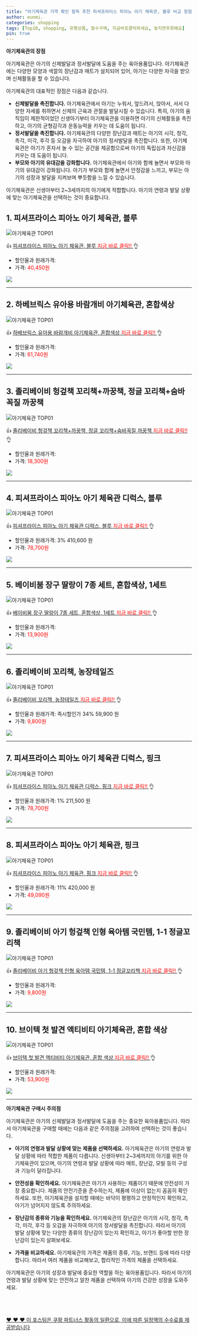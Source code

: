 ```yaml
---
title: "아기체육관 가격 확인 필독 추천 피셔프라이스 피아노 아기 체육관, 블루 비교 장점 구매가이드"
author: eunmi.
categories: shopping
tags: [Top10, shopping, 유행상품, 필수구매, 지금바로클릭하세요, 놓치면후회해요]
pin: true
---
```

**아기체육관의 장점**

아기체육관은 아기의 신체발달과 정서발달에 도움을 주는 육아용품입니다. 아기체육관에는 다양한 모양과 색깔의 장난감과 매트가 설치되어 있어, 아기는 다양한 자극을 받으며 신체활동을 할 수 있습니다.

아기체육관의 대표적인 장점은 다음과 같습니다.

* **신체발달을 촉진합니다.** 아기체육관에서 아기는 누워서, 엎드려서, 앉아서, 서서 다양한 자세를 취하면서 신체의 근육과 관절을 발달시킬 수 있습니다. 특히, 아기의 움직임이 제한적이었던 신생아기부터 아기체육관을 이용하면 아기의 신체활동을 촉진하고, 아기의 균형감각과 운동능력을 키우는 데 도움이 됩니다.
* **정서발달을 촉진합니다.** 아기체육관의 다양한 장난감과 매트는 아기의 시각, 청각, 촉각, 미각, 후각 등 오감을 자극하여 아기의 정서발달을 촉진합니다. 또한, 아기체육관은 아기가 혼자서 놀 수 있는 공간을 제공함으로써 아기의 독립심과 자신감을 키우는 데 도움이 됩니다.
* **부모와 아기의 유대감을 강화합니다.** 아기체육관에서 아기와 함께 놀면서 부모와 아기의 유대감이 강화됩니다. 아기가 부모와 함께 놀면서 안정감을 느끼고, 부모는 아기의 성장과 발달을 지켜보며 뿌듯함을 느낄 수 있습니다.

아기체육관은 신생아부터 2~3세까지의 아기에게 적합합니다. 아기의 연령과 발달 상황에 맞는 아기체육관을 선택하는 것이 중요합니다.

   

## 1. 피셔프라이스 피아노 아기 체육관, 블루

![아기체육관 TOP01](https://thumbnail8.coupangcdn.com/thumbnails/remote/230x230ex/image/retail/images/4274029752559206-25d68736-c7f2-41d2-8705-a2b4ff89b0bd.jpg)


👍 [피셔프라이스 피아노 아기 체육관, 블루 <font color=red> 지금 바로 클릭!! </font> ](https://link.coupang.com/re/AFFSDP?lptag=AF3617701&subid=GithubCoopas&pageKey=18534606&traceid=V0-153&itemId=74488762&vendorItemId=3153259364) 👌 


- 할인율과 원래가격: 
- 가격: <span style='color:red'>40,450원</span>

[![](/discount_price.png)](https://link.coupang.com/re/AFFSDP?lptag=AF3617701&subid=GithubCoopas&pageKey=18534606&traceid=V0-153&itemId=74488762&vendorItemId=3153259364)

---


   

## 2. 하베브릭스 유아용 바람개비 아기체육관, 혼합색상

![아기체육관 TOP01](https://thumbnail6.coupangcdn.com/thumbnails/remote/230x230ex/image/retail/images/2023/07/07/18/6/8f2e02cf-14f7-4f32-bcac-e20f31e58af2.jpg)


👍 [하베브릭스 유아용 바람개비 아기체육관, 혼합색상 <font color=red> 지금 바로 클릭!! </font> ](https://link.coupang.com/re/AFFSDP?lptag=AF3617701&subid=GithubCoopas&pageKey=7450703685&traceid=V0-153&itemId=19396128566&vendorItemId=86508263103) 👌 


- 할인율과 원래가격: 
- 가격: <span style='color:red'>61,740원</span>

[![](/discount_price.png)](https://link.coupang.com/re/AFFSDP?lptag=AF3617701&subid=GithubCoopas&pageKey=7450703685&traceid=V0-153&itemId=19396128566&vendorItemId=86508263103)

---


   

## 3. 졸리베이비 헝겊책 꼬리책+까꿍책, 정글 꼬리책+숨바꼭질 까꿍책

![아기체육관 TOP01](https://thumbnail8.coupangcdn.com/thumbnails/remote/230x230ex/image/vendor_inventory/511a/307d666132565afa67de5d48b3f2dfb4246d0851d46122a45eb8ac8db881.jpg)


👍 [졸리베이비 헝겊책 꼬리책+까꿍책, 정글 꼬리책+숨바꼭질 까꿍책 <font color=red> 지금 바로 클릭!! </font> ](https://link.coupang.com/re/AFFSDP?lptag=AF3617701&subid=GithubCoopas&pageKey=7216943820&traceid=V0-153&itemId=18278642708&vendorItemId=85424644876) 👌 


- 할인율과 원래가격: 
- 가격: <span style='color:red'>18,300원</span>

[![](/discount_price.png)](https://link.coupang.com/re/AFFSDP?lptag=AF3617701&subid=GithubCoopas&pageKey=7216943820&traceid=V0-153&itemId=18278642708&vendorItemId=85424644876)

---


   

## 4. 피셔프라이스 피아노 아기 체육관 디럭스, 블루

![아기체육관 TOP01](https://thumbnail8.coupangcdn.com/thumbnails/remote/230x230ex/image/product/image/vendoritem/2018/11/16/3930145388/98197b22-f3c6-42f7-aa28-1b5641161890.jpg)


👍 [피셔프라이스 피아노 아기 체육관 디럭스, 블루 <font color=red> 지금 바로 클릭!! </font> ](https://link.coupang.com/re/AFFSDP?lptag=AF3617701&subid=GithubCoopas&pageKey=318405929&traceid=V0-153&itemId=383141358&vendorItemId=3930145388) 👌 


- 할인율과 원래가격: 3%  410,600   원
- 가격: <span style='color:red'>78,700원</span>

[![](/discount_price.png)](https://link.coupang.com/re/AFFSDP?lptag=AF3617701&subid=GithubCoopas&pageKey=318405929&traceid=V0-153&itemId=383141358&vendorItemId=3930145388)

---


   

## 5. 베이비붐 장구 딸랑이 7종 세트, 혼합색상, 1세트

![아기체육관 TOP01](https://thumbnail9.coupangcdn.com/thumbnails/remote/230x230ex/image/vendor_inventory/f380/8db72cf4348ccc9c2b58016934ceabb61ddc8f65c7852cf7eb66f65e0276.jpg)


👍 [베이비붐 장구 딸랑이 7종 세트, 혼합색상, 1세트 <font color=red> 지금 바로 클릭!! </font> ](https://link.coupang.com/re/AFFSDP?lptag=AF3617701&subid=GithubCoopas&pageKey=1506215&traceid=V0-153&itemId=6565383&vendorItemId=3037541628) 👌 


- 할인율과 원래가격: 
- 가격: <span style='color:red'>13,900원</span>

[![](/discount_price.png)](https://link.coupang.com/re/AFFSDP?lptag=AF3617701&subid=GithubCoopas&pageKey=1506215&traceid=V0-153&itemId=6565383&vendorItemId=3037541628)

---


   

## 6. 졸리베이비 꼬리책, 농장테일즈

![아기체육관 TOP01](https://thumbnail10.coupangcdn.com/thumbnails/remote/230x230ex/image/vendor_inventory/1377/5f3ece9f79302f6b72deb12754a9490861b239bf86640956c173c897d7ed.jpg)


👍 [졸리베이비 꼬리책, 농장테일즈 <font color=red> 지금 바로 클릭!! </font> ](https://link.coupang.com/re/AFFSDP?lptag=AF3617701&subid=GithubCoopas&pageKey=5802523852&traceid=V0-153&itemId=9955998488&vendorItemId=83460791736) 👌 


- 할인율과 원래가격: 즉시할인가 34%  59,900   원
- 가격: <span style='color:red'>9,800원</span>

[![](/discount_price.png)](https://link.coupang.com/re/AFFSDP?lptag=AF3617701&subid=GithubCoopas&pageKey=5802523852&traceid=V0-153&itemId=9955998488&vendorItemId=83460791736)

---


   

## 7. 피셔프라이스 피아노 아기 체육관 디럭스, 핑크

![아기체육관 TOP01](https://thumbnail8.coupangcdn.com/thumbnails/remote/230x230ex/image/retail/images/4274033614000475-f75e89e3-bfdb-4469-afef-a234eeeaa381.jpg)


👍 [피셔프라이스 피아노 아기 체육관 디럭스, 핑크 <font color=red> 지금 바로 클릭!! </font> ](https://link.coupang.com/re/AFFSDP?lptag=AF3617701&subid=GithubCoopas&pageKey=318405929&traceid=V0-153&itemId=1016590165&vendorItemId=5453223485) 👌 


- 할인율과 원래가격: 1%  211,500   원
- 가격: <span style='color:red'>78,700원</span>

[![](/discount_price.png)](https://link.coupang.com/re/AFFSDP?lptag=AF3617701&subid=GithubCoopas&pageKey=318405929&traceid=V0-153&itemId=1016590165&vendorItemId=5453223485)

---


   

## 8. 피셔프라이스 피아노 아기 체육관, 핑크

![아기체육관 TOP01](https://thumbnail8.coupangcdn.com/thumbnails/remote/230x230ex/image/vendor_inventory/c1ad/8bb159b073c5a565f95ac36aa2e84bee64f4abb3b79e3d621cb58d269381.jpg)


👍 [피셔프라이스 피아노 아기 체육관, 핑크 <font color=red> 지금 바로 클릭!! </font> ](https://link.coupang.com/re/AFFSDP?lptag=AF3617701&subid=GithubCoopas&pageKey=18534606&traceid=V0-153&itemId=74488761&vendorItemId=82768897674) 👌 


- 할인율과 원래가격: 11%  420,000   원
- 가격: <span style='color:red'>49,090원</span>

[![](/discount_price.png)](https://link.coupang.com/re/AFFSDP?lptag=AF3617701&subid=GithubCoopas&pageKey=18534606&traceid=V0-153&itemId=74488761&vendorItemId=82768897674)

---


   

## 9. 졸리베이비 아기 헝겊책 인형 육아템 국민템, 1-1 정글꼬리책

![아기체육관 TOP01](https://thumbnail8.coupangcdn.com/thumbnails/remote/230x230ex/image/vendor_inventory/5a95/78bfc2694c5643aee45bac321af8e54b260b6eba349b4ba83ac718e9c17f.jpg)


👍 [졸리베이비 아기 헝겊책 인형 육아템 국민템, 1-1 정글꼬리책 <font color=red> 지금 바로 클릭!! </font> ](https://link.coupang.com/re/AFFSDP?lptag=AF3617701&subid=GithubCoopas&pageKey=6838860959&traceid=V0-153&itemId=16256166878&vendorItemId=83049897061) 👌 


- 할인율과 원래가격: 
- 가격: <span style='color:red'>9,800원</span>

[![](/discount_price.png)](https://link.coupang.com/re/AFFSDP?lptag=AF3617701&subid=GithubCoopas&pageKey=6838860959&traceid=V0-153&itemId=16256166878&vendorItemId=83049897061)

---


   

## 10. 브이텍 첫 발견 액티비티 아기체육관, 혼합 색상

![아기체육관 TOP01](https://thumbnail8.coupangcdn.com/thumbnails/remote/230x230ex/image/product/image/vendoritem/2019/04/16/3368054885/531391d6-890b-49f3-8112-73dab9688bd4.jpg)


👍 [브이텍 첫 발견 액티비티 아기체육관, 혼합 색상 <font color=red> 지금 바로 클릭!! </font> ](https://link.coupang.com/re/AFFSDP?lptag=AF3617701&subid=GithubCoopas&pageKey=43470540&traceid=V0-153&itemId=156966746&vendorItemId=3368054885) 👌 


- 할인율과 원래가격: 
- 가격: <span style='color:red'>53,900원</span>

[![](/discount_price.png)](https://link.coupang.com/re/AFFSDP?lptag=AF3617701&subid=GithubCoopas&pageKey=43470540&traceid=V0-153&itemId=156966746&vendorItemId=3368054885)

---
**아기체육관 구매시 주의점**

아기체육관은 아기의 신체발달과 정서발달에 도움을 주는 중요한 육아용품입니다. 따라서 아기체육관을 구매할 때에는 다음과 같은 주의점을 고려하여 선택하는 것이 좋습니다.

* **아기의 연령과 발달 상황에 맞는 제품을 선택하세요.** 아기체육관은 아기의 연령과 발달 상황에 따라 적합한 제품이 다릅니다. 신생아부터 2~3세까지의 아기를 위한 아기체육관이 있으며, 아기의 연령과 발달 상황에 따라 매트, 장난감, 모빌 등의 구성과 기능이 달라집니다.

* **안전성을 확인하세요.** 아기체육관은 아기가 사용하는 제품이기 때문에 안전성이 가장 중요합니다. 제품의 안전기준을 준수하는지, 제품에 이상이 없는지 꼼꼼히 확인하세요. 또한, 아기체육관을 설치할 때에는 바닥이 평평하고 안정적인지 확인하고, 아기가 넘어지지 않도록 주의하세요.

* **장난감의 종류와 기능을 확인하세요.** 아기체육관의 장난감은 아기의 시각, 청각, 촉각, 미각, 후각 등 오감을 자극하여 아기의 정서발달을 촉진합니다. 따라서 아기의 발달 상황에 맞는 다양한 종류의 장난감이 있는지 확인하고, 아기가 좋아할 만한 장난감이 있는지 살펴보세요.

* **가격을 비교하세요.** 아기체육관의 가격은 제품의 종류, 기능, 브랜드 등에 따라 다양합니다. 따라서 여러 제품을 비교해보고, 합리적인 가격의 제품을 선택하세요.

아기체육관은 아기의 성장과 발달에 중요한 역할을 하는 육아용품입니다. 따라서 아기의 연령과 발달 상황에 맞는 안전하고 알찬 제품을 선택하여 아기의 건강한 성장을 도와주세요.<br><br><br><br><br> [ ❤ ❤ ❤ 이 포스팅은 쿠팡 파트너스 활동의 일환으로, 이에 따른 일정액의 수수료를 제공받습니다](https://link.coupang.com/a/bcEFyh)